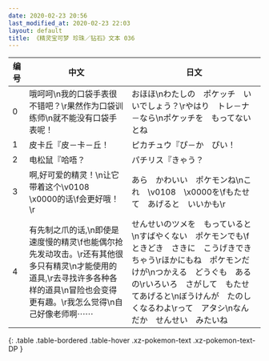 ```yaml
---
date: 2020-02-23 20:56
last_modified_at: 2020-02-23 22:03
layout: default
title: 《精灵宝可梦 珍珠／钻石》文本 036
---
```

| 编号 | 中文 | 日文 |
| ---- | ---- | ---- |
| 0 | 哦呵呵\n我的口袋手表很不错吧？\r果然作为口袋训练师\n就不能没有口袋手表呢！ | おほほ\nわたしの　ポケッチ　いいでしょう？\rやはり　トレ－ナ－なら\nポケッチを　もってないとね |
| 1 | 皮卡丘『皮－卡－丘！ | ピカチュウ『ぴ－か　ぴい！ |
| 2 | 电松鼠『哈唔？ | パチリス『きゃう？ |
| 3 | 啊,好可爱的精灵！\n让它带着这个\v0108　\x0000的话\f会更好哦！\r | あら　かわいい　ポケモンね\nこれ　\v0108　\x0000を\fもたせて　あげると　いいかも\r |
| 4 | 有先制之爪的话,\n即使是速度慢的精灵\f也能偶尔抢先发动攻击。\r还有其他很多只有精灵\n才能使用的道具,\r去寻找许多各种各样的道具\n冒险也会变得更有趣。\r我怎么觉得\n自己好像老师啊⋯⋯ | せんせいのツメを　もっていると\nすばやくない　ポケモンでも\fときどき　さきに　こうげきできちゃう\rほかにもね　ポケモンだけが\nつかえる　どうぐも　あるの\rいろいろ　さがして　もたせてあげると\nぼうけんが　たのしくなるわよ\rって　アタシ\nなんだか　せんせい　みたいね |
{: .table .table-bordered .table-hover .xz-pokemon-text .xz-pokemon-text-DP }